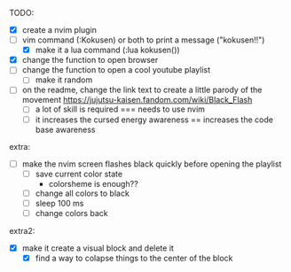 
TODO:
- [x] create a nvim plugin
- [ ] vim command (:Kokusen) or both to print a message ("kokusen!!")
  - [x] make it a lua command (:lua kokusen())
- [x] change the function to open browser
- [ ] change the function to open a cool youtube playlist
  - [ ] make it random
- [ ] on the readme, change the link text to create a little parody of the movement https://jujutsu-kaisen.fandom.com/wiki/Black_Flash
  - [ ] a lot of skill is required === needs to use nvim
  - [ ] it increases the cursed energy awareness == increases the code base awareness

extra:
- [ ] make the nvim screen flashes black quickly before opening the playlist
  - [ ] save current color state
    - colorsheme is enough??
  - [ ] change all colors to black
  - [ ] sleep 100 ms
  - [ ] change colors back

extra2:
- [x] make it create a visual block and delete it
  - [x] find a way to colapse things to the center of the block
